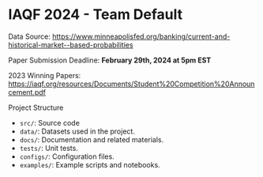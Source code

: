 # IAQF 2024 - Team Default

Data Source:
https://www.minneapolisfed.org/banking/current-and-historical-market--based-probabilities

Paper Submission Deadline:
**February 29th, 2024 at 5pm EST**


2023 Winning Papers:
https://iaqf.org/resources/Documents/Student%20Competition%20Announcement.pdf


Project Structure
- `src/`: Source code 
- `data/`: Datasets used in the project.
- `docs/`: Documentation and related materials.
- `tests/`: Unit tests.
- `configs/`: Configuration files.
- `examples/`: Example scripts and notebooks.

